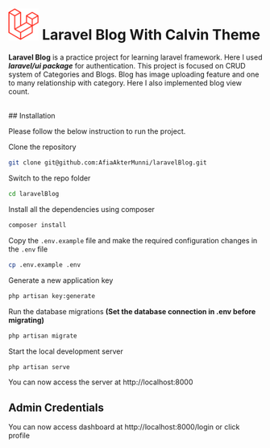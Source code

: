 # <img src="public/images\985px-Laravel.svg.png" alt="drawing" style="width:60px;"/> Laravel Blog With Calvin Theme

**Laravel Blog** is a practice project for learning laravel framework. Here I used **_laravel/ui package_** for authentication. This project is focused on CRUD system of Categories and Blogs. Blog has image uploading feature and one to many relationship with category. Here I also implemented blog view count.

<br>
## Installation

Please follow the below instruction to run the project.

Clone the repository

```sh
git clone git@github.com:AfiaAkterMunni/laravelBlog.git
```
Switch to the repo folder

```sh
cd laravelBlog
```
Install all the dependencies using composer
```sh
composer install
```
Copy the `.env.example` file and make the required configuration changes in the `.env` file
```sh
cp .env.example .env
```
Generate a new application key
```sh
php artisan key:generate
```
Run the database migrations **(Set the database connection in .env before migrating)**
```sh
php artisan migrate
```
Start the local development server
```sh
php artisan serve
```
You can now access the server at http://localhost:8000

## Admin Credentials
You can now access dashboard at http://localhost:8000/login or click profile
